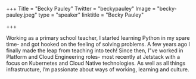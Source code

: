 +++
Title = "Becky Pauley"
Twitter = "beckypauley"
Image = "becky-pauley.jpeg"
type = "speaker"
linktitle = "Becky Pauley"

+++

 Working as a primary school teacher, I started learning Python in my spare time- and got hooked on the feeling of solving problems. A few years ago I finally made the leap from teaching into tech! Since then, I"ve worked in Platform and Cloud Engineering roles- most recently at Jetstack with a focus on Kubernetes and Cloud Native technologies. As well as all things infrastructure, I’m passionate about ways of working, learning and culture. 

